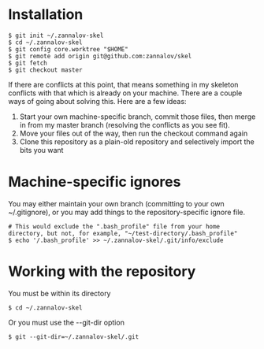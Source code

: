 Installation
============

    $ git init ~/.zannalov-skel
    $ cd ~/.zannalov-skel
    $ git config core.worktree "$HOME"
    $ git remote add origin git@github.com:zannalov/skel
    $ git fetch
    $ git checkout master

If there are conflicts at this point, that means something in my skeleton
conflicts with that which is already on your machine. There are a couple ways
of going about solving this. Here are a few ideas:

1.  Start your own machine-specific branch, commit those files, then merge in from my master branch (resolving the conflicts as you see fit).
2.  Move your files out of the way, then run the checkout command again
3.  Clone this repository as a plain-old repository and selectively import the bits you want

Machine-specific ignores
========================

You may either maintain your own branch (committing to your own ~/.gitignore),
or you may add things to the repository-specific ignore file.

    # This would exclude the ".bash_profile" file from your home directory, but not, for example, "~/test-directory/.bash_profile"
    $ echo '/.bash_profile' >> ~/.zannalov-skel/.git/info/exclude

Working with the repository
===========================

You must be within its directory

    $ cd ~/.zannalov-skel

Or you must use the --git-dir option

    $ git --git-dir=~/.zannalov-skel/.git
